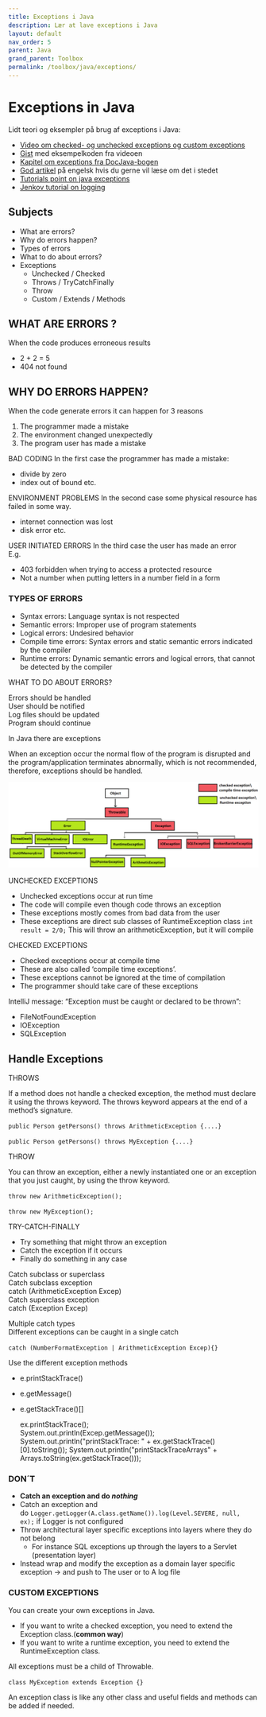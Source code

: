 ```yaml
---
title: Exceptions i Java
description: Lær at lave exceptions i Java
layout: default
nav_order: 5
parent: Java
grand_parent: Toolbox
permalink: /toolbox/java/exceptions/
---
```


# Exceptions in Java

Lidt teori og eksempler på brug af exceptions i Java:

* [Video om checked- og unchecked exceptions og custom exceptions](https://cphbusiness.cloud.panopto.eu/Panopto/Pages/Viewer.aspx?id=acb43f3a-51e0-425f-a453-adfd0145ee25)
* [Gist](https://gist.github.com/jonbertelsen/f1257ee0ccc17508047e49990945d35a) med eksempelkoden fra videoen
* [Kapitel om exceptions fra DocJava-bogen](http://www.docjava.dk/java_specielt/exceptionhandling/exceptionhandling.htm)
* [God artikel](https://howtodoinjava.com/java/exception-handling/checked-vs-unchecked-exceptions-in-java/) på engelsk hvis du gerne vil læse om det i stedet
* [Tutorials point on java exceptions](https://www.tutorialspoint.com/java/java_exceptions.htm)
* [Jenkov tutorial on logging](http://tutorials.jenkov.com/java-logging/handlers.html)

## Subjects

* What are errors?
* Why do errors happen?
* Types of errors
* What to do about errors?
* Exceptions
  * Unchecked / Checked
  * Throws / TryCatchFinally
  * Throw
  * Custom / Extends / Methods

## WHAT ARE ERRORS ?

When the code produces erroneous results

* 2 + 2 = 5
* 404 not found

## WHY DO ERRORS HAPPEN?

When the code generate errors it can happen for 3 reasons

1. The programmer made a mistake
2. The environment changed unexpectedly
3. The program user has made a mistake

BAD CODING In the first case the programmer has made a mistake:

* divide by zero
* index out of bound etc.

ENVIRONMENT PROBLEMS In the second case some physical resource has failed in some way.

* internet connection was lost
* disk error etc.

USER INITIATED ERRORS In the third case the user has made an error  
E.g.

* 403 forbidden when trying to access a protected resource
* Not a number when putting letters in a number field in a form

### TYPES OF ERRORS

* Syntax errors: Language syntax is not respected
* Semantic errors: Improper use of program statements
* Logical errors: Undesired behavior
* Compile time errors: Syntax errors and static semantic errors indicated by the compiler
* Runtime errors: Dynamic semantic errors and logical errors, that cannot be detected by the compiler

WHAT TO DO ABOUT ERRORS?

Errors should be handled  
User should be notified  
Log files should be updated  
Program should continue

In Java there are exceptions

When an exception occur the normal flow of the program is disrupted and the program/application terminates abnormally, which is not recommended, therefore, exceptions should be handled.

![throwable](./images/throwable.png)

UNCHECKED EXCEPTIONS

* Unchecked exceptions occur at run time
* The code will compile even though code throws an exception
* These exceptions mostly comes from bad data from the user
* These exceptions are direct sub classes of RuntimeException class `int result = 2/0;` This will throw an arithmeticException, but it will compile

CHECKED EXCEPTIONS

* Checked exceptions occur at compile time
* These are also called ‘compile time exceptions’.
* These exceptions cannot be ignored at the time of compilation
* The programmer should take care of these exceptions

IntelliJ message: “Exception must be caught or declared to be thrown”:

* FileNotFoundException
* IOException
* SQLException

## Handle Exceptions

THROWS  

If a method does not handle a checked exception, the method must declare it using the throws keyword. The throws keyword appears at the end of a method’s signature.

`public Person getPersons() throws ArithmeticException {....}`

`public Person getPersons() throws MyException {....}`

THROW

You can throw an exception, either a newly instantiated one or an exception that you just caught, by using the throw keyword.

`throw new ArithmeticException();`

`throw new MyException();`

TRY-CATCH-FINALLY

* Try something that might throw an exception
* Catch the exception if it occurs
* Finally do something in any case

Catch subclass or superclass  
Catch subclass exception  
catch (ArithmeticException Excep)  
Catch superclass exception  
catch (Exception Excep)

Multiple catch types  
Different exceptions can be caught in a single catch

`catch (NumberFormatException | ArithmeticException Excep){}`

Use the different exception methods

* e.printStackTrace()
* e.getMessage()
* e.getStackTrace()\[\]

    ex.printStackTrace();  
    System.out.println(Excep.getMessage());  
    System.out.println("printStackTrace: " + ex.getStackTrace()[0].toString());
    System.out.println("printStackTraceArrays" + Arrays.toString(ex.getStackTrace()));  

### DON´T

* **Catch an exception and do _nothing_**
* Catch an exception and do `Logger.getLogger(A.class.getName()).log(Level.SEVERE, null, ex);` if Logger is not configured
* Throw architectural layer specific exceptions into layers where they do not belong
  * For instance SQL exceptions up through the layers to a Servlet (presentation layer)
* Instead wrap and modify the exception as a domain layer specific exception -> and push to The user or to A log file

### CUSTOM EXCEPTIONS  

You can create your own exceptions in Java.

* If you want to write a checked exception, you need to extend the Exception class.(**common way**)
* If you want to write a runtime exception, you need to extend the RuntimeException class.

All exceptions must be a child of Throwable.

`class MyException extends Exception {}`

An exception class is like any other class and useful fields and methods can be added if needed.
